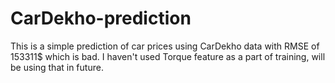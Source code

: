 # CarDekho-prediction
This is a simple prediction of car prices using CarDekho data with RMSE of 153311$ which is bad. I haven't used Torque feature as a part of training, will be using that in future. 
